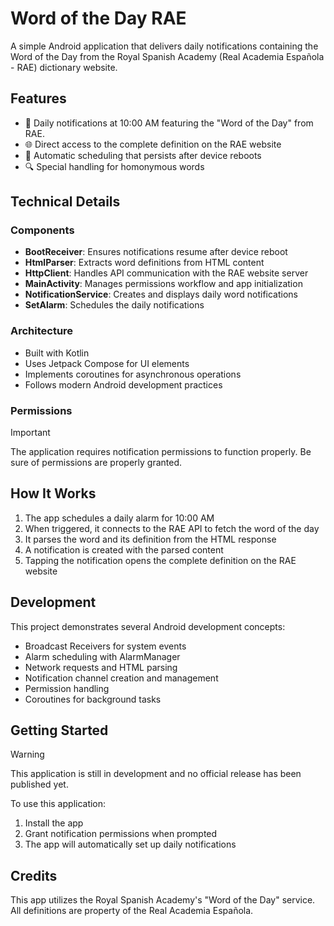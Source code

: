 # Word of the Day RAE

A simple Android application that delivers daily notifications containing the Word of the Day from the Royal Spanish Academy (Real Academia Española - RAE) dictionary website.

## Features

- 📱 Daily notifications at 10:00 AM featuring the "Word of the Day" from RAE.
- 🌐 Direct access to the complete definition on the RAE website
- 🔄 Automatic scheduling that persists after device reboots
- 🔍 Special handling for homonymous words

## Technical Details

### Components

- **BootReceiver**: Ensures notifications resume after device reboot
- **HtmlParser**: Extracts word definitions from HTML content
- **HttpClient**: Handles API communication with the RAE website server
- **MainActivity**: Manages permissions workflow and app initialization
- **NotificationService**: Creates and displays daily word notifications
- **SetAlarm**: Schedules the daily notifications

### Architecture

- Built with Kotlin
- Uses Jetpack Compose for UI elements
- Implements coroutines for asynchronous operations
- Follows modern Android development practices

### Permissions

> [!IMPORTANT]
> The application requires notification permissions to function properly. Be sure of permissions are properly granted.

## How It Works

1. The app schedules a daily alarm for 10:00 AM
2. When triggered, it connects to the RAE API to fetch the word of the day
3. It parses the word and its definition from the HTML response
4. A notification is created with the parsed content
5. Tapping the notification opens the complete definition on the RAE website

## Development

This project demonstrates several Android development concepts:

- Broadcast Receivers for system events
- Alarm scheduling with AlarmManager
- Network requests and HTML parsing
- Notification channel creation and management
- Permission handling
- Coroutines for background tasks

## Getting Started

> [!WARNING]
> This application is still in development and no official release has been published yet.

To use this application:

1. Install the app
2. Grant notification permissions when prompted
3. The app will automatically set up daily notifications

## Credits

This app utilizes the Royal Spanish Academy's "Word of the Day" service. All definitions are property of the Real Academia Española.

